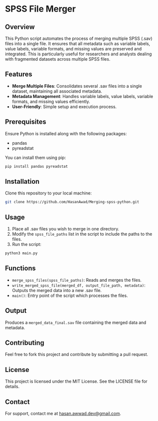 
# SPSS File Merger

## Overview
This Python script automates the process of merging multiple SPSS (.sav) files into a single file. It ensures that all metadata such as variable labels, value labels, variable formats, and missing values are preserved and integrated. This is particularly useful for researchers and analysts dealing with fragmented datasets across multiple SPSS files.

## Features
- **Merge Multiple Files**: Consolidates several .sav files into a single dataset, maintaining all associated metadata.
- **Metadata Management**: Handles variable labels, value labels, variable formats, and missing values efficiently.
- **User-Friendly**: Simple setup and execution process.

## Prerequisites
Ensure Python is installed along with the following packages:
- pandas
- pyreadstat

You can install them using pip:
```bash
pip install pandas pyreadstat
```

## Installation
Clone this repository to your local machine:
```bash
git clone https://github.com/HasanAwad/Merging-spss-python.git
```

## Usage
1. Place all .sav files you wish to merge in one directory.
2. Modify the `spss_file_paths` list in the script to include the paths to the files.
3. Run the script:
```bash
python3 main.py
```

## Functions
- `merge_spss_files(spss_file_paths)`: Reads and merges the files.
- `write_merged_spss_file(merged_df, output_file_path, metadata)`: Outputs the merged data into a new .sav file.
- `main()`: Entry point of the script which processes the files.

## Output
Produces a `merged_data_final.sav` file containing the merged data and metadata.

## Contributing
Feel free to fork this project and contribute by submitting a pull request.

## License
This project is licensed under the MIT License. See the LICENSE file for details.

## Contact
For support, contact me at hasan.awwad.dev@gmail.com.
